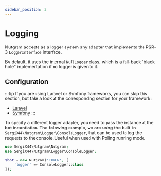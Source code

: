 ```yaml
---
sidebar_position: 3
---
```


# Logging

Nutgram accepts as a logger system any adapter that implements the PSR-3 `LoggerInterface` interface.

By default, it uses the internal `NullLogger` class, 
which is a fall-back "black hole" implementation if no logger is given to it.

## Configuration

:::tip
If you are using Laravel or Symfony frameworks, you can skip this section, but take a look at the corresponding section
for your framework:

- [Laravel](laravel.md#logging)
- [Symfony](symfony.md#logging)
:::

To specify a different logger adapter, you need to pass the instance at the bot instantiation. The following example, we
are using the built-in `SergiX44\Nutgram\Logger\ConsoleLogger`, that can be used to log the requests to the console.
Useful when used with Polling running mode.

```php
use SergiX44\Nutgram\Nutgram;
use SergiX44\Nutgram\Logger\ConsoleLogger;

$bot = new Nutgram('TOKEN', [
    'logger' => ConsoleLogger::class
]);
```